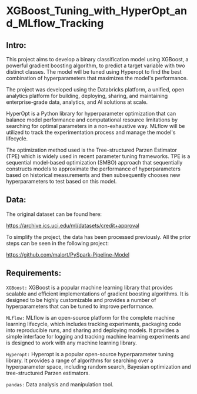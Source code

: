 # XGBoost_Tuning_with_HyperOpt_and_MLflow_Tracking

## Intro:

This project aims to develop a binary classification model using XGBoost, a powerful gradient boosting algorithm, to predict a target variable with two distinct classes. The model will be tuned using Hyperopt to find the best combination of hyperparameters that maximizes the model's performance. 

The project was developed using the Databricks platform, a unified, open analytics platform for building, deploying, sharing, and maintaining enterprise-grade data, analytics, and AI solutions at scale.

HyperOpt is a Python library for hyperparameter optimization that can balance model performance and computational resource limitations by searching for optimal parameters in a non-exhaustive way. MLflow will be utilized to track the experimentation process and manage the model's lifecycle.

The optimization method used is the Tree-structured Parzen Estimator (TPE) which is widely used in recent parameter tuning frameworks. TPE is a sequential model-based optimization (SMBO) approach that sequentially constructs models to approximate the performance of hyperparameters based on historical measurements and then subsequently chooses new hyperparameters to test based on this model.

## Data: 

The original dataset can be found here:

https://archive.ics.uci.edu/ml/datasets/credit+approval

To simplify the project, the data has been processed previously. All the prior steps can be seen in the following project:

https://github.com/malort/PySpark-Pipeline-Model

## Requirements:


```XGBoost:``` XGBoost is a popular machine learning library that provides scalable and efficient implementations of gradient boosting algorithms. It is designed to be highly customizable and provides a number of hyperparameters that can be tuned to improve performance.

```MLflow:``` MLflow is an open-source platform for the complete machine learning lifecycle, which includes tracking experiments, packaging code into reproducible runs, and sharing and deploying models. It provides a simple interface for logging and tracking machine learning experiments and is designed to work with any machine learning library.

```Hyperopt:``` Hyperopt is a popular open-source hyperparameter tuning library. It provides a range of algorithms for searching over a hyperparameter space, including random search, Bayesian optimization and tree-structured Parzen estimators.

```pandas:``` Data analysis and manipulation tool.
